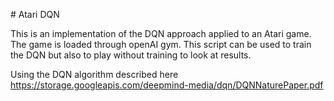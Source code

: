 # Atari DQN

This is an implementation of the DQN approach applied to an Atari game. The game is loaded through openAI gym.
This script can be used to train the DQN but also to play without training to look at results.

Using the DQN algorithm described here https://storage.googleapis.com/deepmind-media/dqn/DQNNaturePaper.pdf
